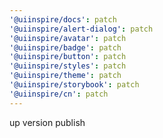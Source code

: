 ```yaml
---
'@uiinspire/docs': patch
'@uiinspire/alert-dialog': patch
'@uiinspire/avatar': patch
'@uiinspire/badge': patch
'@uiinspire/button': patch
'@uiinspire/styles': patch
'@uiinspire/theme': patch
'@uiinspire/storybook': patch
'@uiinspire/cn': patch
---
```


up version publish

